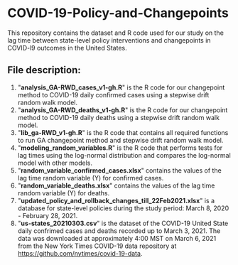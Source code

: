 # COVID-19-Policy-and-Changepoints
This repository contains the dataset and R code used for our study on the lag time between state-level policy interventions and changepoints in COVID-l9 outcomes in the United States.
## File description:
1. "**analysis_GA-RWD_cases_v1-gh.R**" is the R code for our changepoint method to COVID-19 daily confirmed cases using a stepwise drift random walk model.
2. "**analysis_GA-RWD_deaths_v1-gh.R**" is the R code for our changepoint method to COVID-19 daily deaths using a stepwise drift random walk model.
3. "**lib_ga-RWD_v1-gh.R**" is the R code that contains all required functions to run GA changepoint method and stepwise drift random walk model.
4. "**modeling_random_variables.R**" is the R code that performs tests for lag times using the log-normal distribution and compares the log-normal model with other models.
5. "**random_variable_confirmed_cases.xlsx**" contains the values of the lag time random variable (Y) for confirmed cases.
6. "**random_variable_deaths.xlsx**" contains the values of the lag time random variable (Y) for deaths.
7. "**updated_policy_and_rollback_changes_till_22Feb2021.xlsx**" is a database for state-level policies during the study period: March 8, 2020 - February 28, 2021.
8. "**us-states_20210303.csv**" is the dataset of the COVID-19 United State daily confrimed cases and deaths recorded up to March 3, 2021. The data was downloaded at approximately 4:00 MST on March 6, 2021 from the New York Times COVID-19 data repository at https://github.com/nytimes/covid-19-data.
